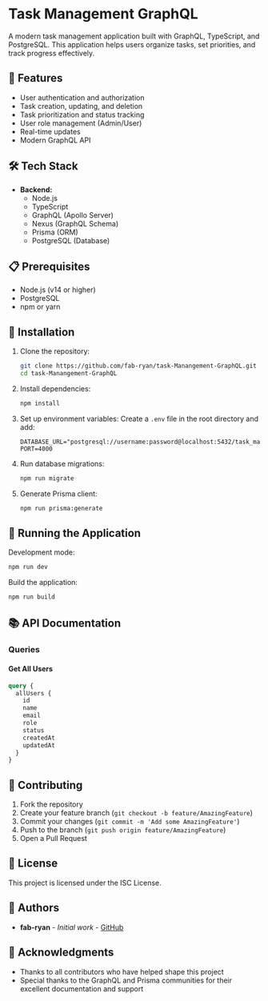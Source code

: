 # Task Management GraphQL

A modern task management application built with GraphQL, TypeScript, and PostgreSQL. This application helps users organize tasks, set priorities, and track progress effectively.

## 🚀 Features

- User authentication and authorization
- Task creation, updating, and deletion
- Task prioritization and status tracking
- User role management (Admin/User)
- Real-time updates
- Modern GraphQL API

## 🛠️ Tech Stack

- **Backend:**
  - Node.js
  - TypeScript
  - GraphQL (Apollo Server)
  - Nexus (GraphQL Schema)
  - Prisma (ORM)
  - PostgreSQL (Database)

## 📋 Prerequisites

- Node.js (v14 or higher)
- PostgreSQL
- npm or yarn

## 🔧 Installation

1. Clone the repository:
   ```bash
   git clone https://github.com/fab-ryan/task-Manangement-GraphQL.git
   cd task-Manangement-GraphQL
   ```

2. Install dependencies:
   ```bash
   npm install
   ```

3. Set up environment variables:
   Create a `.env` file in the root directory and add:
   ```
   DATABASE_URL="postgresql://username:password@localhost:5432/task_management"
   PORT=4000
   ```

4. Run database migrations:
   ```bash
   npm run migrate
   ```

5. Generate Prisma client:
   ```bash
   npm run prisma:generate
   ```

## 🚀 Running the Application

Development mode:
```bash
npm run dev
```

Build the application:
```bash
npm run build
```

## 📚 API Documentation

### Queries

#### Get All Users
```graphql
query {
  allUsers {
    id
    name
    email
    role
    status
    createdAt
    updatedAt
  }
}
```

## 🤝 Contributing

1. Fork the repository
2. Create your feature branch (`git checkout -b feature/AmazingFeature`)
3. Commit your changes (`git commit -m 'Add some AmazingFeature'`)
4. Push to the branch (`git push origin feature/AmazingFeature`)
5. Open a Pull Request

## 📝 License

This project is licensed under the ISC License.

## 👥 Authors

- **fab-ryan** - *Initial work* - [GitHub](https://github.com/fab-ryan)

## 🙏 Acknowledgments

- Thanks to all contributors who have helped shape this project
- Special thanks to the GraphQL and Prisma communities for their excellent documentation and support 